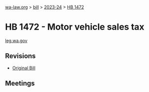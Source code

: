[wa-law.org](/) > [bill](/bill/) > [2023-24](/bill/2023-24/) > [HB 1472](/bill/2023-24/hb/1472/)

# HB 1472 - Motor vehicle sales tax
[leg.wa.gov](https://app.leg.wa.gov/billsummary?BillNumber=1472&Year=2023&Initiative=false)

## Revisions
* [Original Bill](1/)

## Meetings